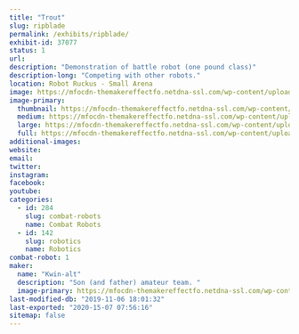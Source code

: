 ```yaml
---
title: "Trout"
slug: ripblade
permalink: /exhibits/ripblade/
exhibit-id: 37077
status: 1
url: 
description: "Demonstration of battle robot (one pound class)"
description-long: "Competing with other robots."
location: Robot Ruckus - Small Arena
image: https://mfocdn-themakereffectfo.netdna-ssl.com/wp-content/uploads/2019/08/Trout.jpg
image-primary:
  thumbnail: https://mfocdn-themakereffectfo.netdna-ssl.com/wp-content/uploads/2019/08/Trout-150x150.jpg
  medium: https://mfocdn-themakereffectfo.netdna-ssl.com/wp-content/uploads/2019/08/Trout-300x265.jpg
  large: https://mfocdn-themakereffectfo.netdna-ssl.com/wp-content/uploads/2019/08/Trout.jpg
  full: https://mfocdn-themakereffectfo.netdna-ssl.com/wp-content/uploads/2019/08/Trout.jpg
additional-images:
website: 
email: 
twitter: 
instagram: 
facebook: 
youtube: 
categories:
  - id: 284
    slug: combat-robots
    name: Combat Robots
  - id: 142
    slug: robotics
    name: Robotics
combat-robot: 1
maker:
  name: "Kwin-alt"
  description: "Son (and father) amateur team. "
  image-primary: https://mfocdn-themakereffectfo.netdna-ssl.com/wp-content/uploads/2019/08/CE340C0C-FC6F-4324-AC0A-C374F5471290-300x225.jpeg
last-modified-db: "2019-11-06 18:01:32"
last-exported: "2020-15-07 07:56:16"
sitemap: false
---
```

